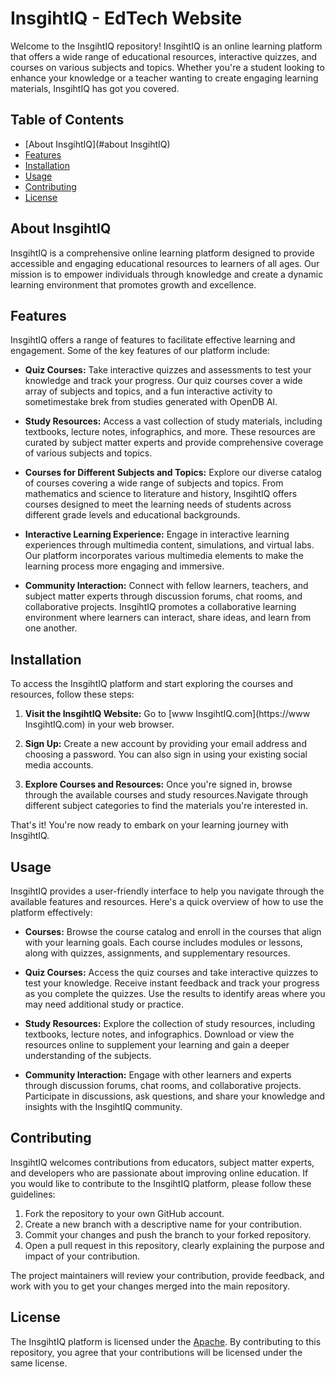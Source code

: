 # InsgihtIQ - EdTech Website

Welcome to the InsgihtIQ repository! InsgihtIQ is an online learning platform that offers a wide range of educational resources, interactive quizzes, and courses on various subjects and topics. Whether you're a student looking to enhance your knowledge or a teacher wanting to create engaging learning materials, InsgihtIQ has got you covered.

## Table of Contents

- [About InsgihtIQ](#about InsgihtIQ)
- [Features](#features)
- [Installation](#installation)
- [Usage](#usage)
- [Contributing](#contributing)
- [License](#license)

## About InsgihtIQ
 InsgihtIQ is a comprehensive online learning platform designed to provide accessible and engaging educational resources to learners of all ages. Our mission is to empower individuals through knowledge and create a dynamic learning environment that promotes growth and excellence.

## Features
 InsgihtIQ offers a range of features to facilitate effective learning and engagement. Some of the key features of our platform include:

- **Quiz Courses:** Take interactive quizzes and assessments to test your knowledge and track your progress. Our quiz courses cover a wide array of subjects and topics,  and a fun interactive activity to sometimestake brek from studies generated with OpenDB AI.

- **Study Resources:** Access a vast collection of study materials, including textbooks, lecture notes, infographics, and more. These resources are curated by subject matter experts and provide comprehensive coverage of various subjects and topics.

- **Courses for Different Subjects and Topics:** Explore our diverse catalog of courses covering a wide range of subjects and topics. From mathematics and science to literature and history, InsgihtIQ offers courses designed to meet the learning needs of students across different grade levels and educational backgrounds.

- **Interactive Learning Experience:** Engage in interactive learning experiences through multimedia content, simulations, and virtual labs. Our platform incorporates various multimedia elements to make the learning process more engaging and immersive.

- **Community Interaction:** Connect with fellow learners, teachers, and subject matter experts through discussion forums, chat rooms, and collaborative projects. InsgihtIQ promotes a collaborative learning environment where learners can interact, share ideas, and learn from one another.

## Installation

To access the InsgihtIQ platform and start exploring the courses and resources, follow these steps:

1. **Visit the InsgihtIQ Website:** Go to [www InsgihtIQ.com](https://www InsgihtIQ.com) in your web browser.

2. **Sign Up:** Create a new account by providing your email address and choosing a password. You can also sign in using your existing social media accounts.

3. **Explore Courses and Resources:** Once you're signed in, browse through the available courses and study resources.Navigate through different subject categories to find the materials you're interested in.

That's it! You're now ready to embark on your learning journey with InsgihtIQ.

## Usage
 InsgihtIQ provides a user-friendly interface to help you navigate through the available features and resources. Here's a quick overview of how to use the platform effectively:

- **Courses:** Browse the course catalog and enroll in the courses that align with your learning goals. Each course includes modules or lessons, along with quizzes, assignments, and supplementary resources.

- **Quiz Courses:** Access the quiz courses and take interactive quizzes to test your knowledge. Receive instant feedback and track your progress as you complete the quizzes. Use the results to identify areas where you may need additional study or practice.

- **Study Resources:** Explore the collection of study resources, including textbooks, lecture notes, and infographics. Download or view the resources online to supplement your learning and gain a deeper understanding of the subjects.

- **Community Interaction:** Engage with other learners and experts through discussion forums, chat rooms, and collaborative projects. Participate in discussions, ask questions, and share your knowledge and insights with the InsgihtIQ community.

## Contributing
 InsgihtIQ welcomes contributions from educators, subject matter experts, and developers who are passionate about improving online education. If you would like to contribute to the InsgihtIQ platform, please follow these guidelines:

1. Fork the repository to your own GitHub account.
2. Create a new branch with a descriptive name for your contribution.
3. Commit your changes and push the branch to your forked repository.
4. Open a pull request in this repository, clearly explaining the purpose and impact of your contribution.

The project maintainers will review your contribution, provide feedback, and work with you to get your changes merged into the main repository.

## License

The InsgihtIQ platform is licensed under the [Apache](LICENSE). By contributing to this repository, you agree that your contributions will be licensed under the same license.
